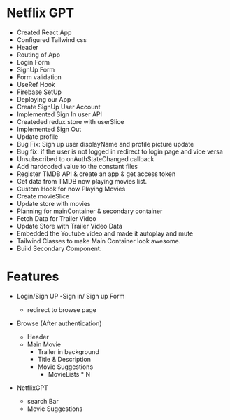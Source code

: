 # Netflix GPT

- Created React App
- Configured Tailwind css
- Header
- Routing of App
- Login Form
- SignUp Form
- Form validation
- UseRef Hook
- Firebase SetUp
- Deploying our App
- Create SignUp User Account
- Implemented Sign In user API
- Createded redux store with userSlice
- Implemented Sign Out
- Update profile
- Bug Fix: Sign up user displayName and profile picture update
- Bug fix: if the user is not logged in redirect to login page and vice versa
- Unsubscribed to onAuthStateChanged callback
- Add hardcoded value to the constant files
- Register TMDB API & create an app & get access token
- Get data from TMDB now playing movies list.
- Custom Hook for now Playing Movies
- Create movieSlice
- Update store with movies
- Planning for mainContainer & secondary container
- Fetch Data for Trailer Video
- Update Store with Trailer Video Data
- Embedded the Youtube video and made it autoplay and mute
- Tailwind Classes to make Main Container look awesome.
- Build Secondary Component.

# Features

- Login/Sign UP
  -Sign in/ Sign up Form

  - redirect to browse page

- Browse (After authentication)

  - Header
  - Main Movie
    - Trailer in background
    - Title & Description
    - Movie Suggestions
      - MovieLists \* N

- NetflixGPT
  - search Bar
  - Movie Suggestions
